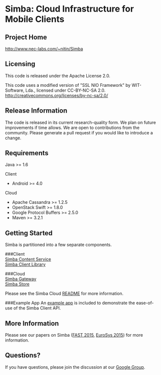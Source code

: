 Simba: Cloud Infrastructure for Mobile Clients
==============================================

Project Home
------------
http://www.nec-labs.com/~nitin/Simba

Licensing
---------
This code is released under the Apache License 2.0.

This code uses a modified version of "SSL NIO Framework" by WIT-Software, Lda., licensed under CC-BY-NC-SA 2.0. http://creativecommons.org/licenses/by-nc-sa/2.0/

Release Information
-------------------
The code is released in its current research-quality form. We plan on future improvements if time allows. We are open to contributions from the community. Please generate a pull request if you would like to introduce a change.

Requirements
------------
Java >= 1.6  

Client  
  * Android >= 4.0  

Cloud  
  * Apache Cassandra >= 1.2.5  
  * OpenStack Swift >= 1.8.0  
  * Google Protocol Buffers >= 2.5.0  
  * Maven >= 3.2.1  

Getting Started
---------------
Simba is partitioned into a few separate components.

###Client  
[Simba Content Service](client/SimbaContentService)  
[Simba Client Library](client/SimbaClientLib)  

###Cloud  
[Simba Gateway](server/gateway)  
[Simba Store](server/simbastore)  

Please see the Simba Cloud [README](server/README.md) for more information.  

###Example App
An [example app](client/apps/SimbaNoteApp) is included to demonstrate the ease-of-use of the Simba Client API.  

More Information
----------------
Please see our papers on Simba ([FAST 2015](https://www.usenix.org/conference/fast15/technical-sessions/presentation/go), [EuroSys 2015](http://dl.acm.org/citation.cfm?id=2741974)) for more information.  

Questions?
----------
If you have questions, please join the discussion at our [Google Group](https://groups.google.com/forum/#!forum/simbasync).  


